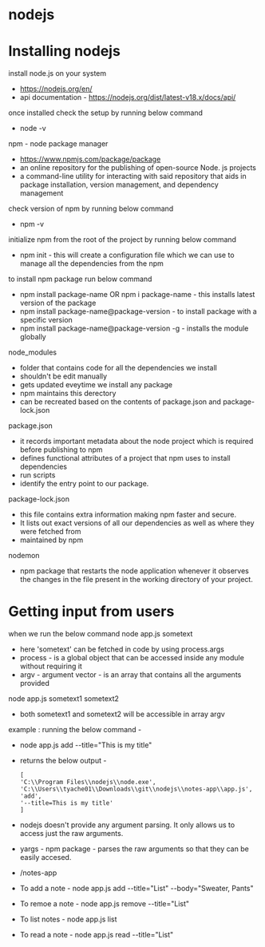 # nodejs

# Installing nodejs

install node.js on your system
- https://nodejs.org/en/
- api documentation - https://nodejs.org/dist/latest-v18.x/docs/api/

once installed check the setup by running below command
 - node -v

npm - node package manager
- https://www.npmjs.com/package/package
- an online repository for the publishing of open-source Node. js projects
- a command-line utility for interacting with said repository that aids in package installation, version management, and dependency management

check version of npm by running below command
 - npm -v

initialize npm from the root of the project by running below command
 - npm init - this will create a configuration file which we can use to manage all the dependencies from the npm

to install npm package run below command
 - npm install package-name OR npm i package-name - this installs latest version of the package
 - npm install package-name@package-version - to install package with a specific version
 - npm install package-name@package-version -g - installs the module globally

node_modules 
- folder that contains code for all the dependencies we install
- shouldn't be edit manually
- gets updated eveytime we install any package
- npm maintains this derectory
- can be recreated based on the contents of package.json and package-lock.json

package.json 
- it records important metadata about the node project which is required before publishing to npm
- defines functional attributes of a project that npm uses to install dependencies
- run scripts
- identify the entry point to our package. 

package-lock.json 
- this file contains extra information making npm faster and secure. 
- It lists out exact versions of all our dependencies as well as where they were fetched from
- maintained by npm

nodemon
- npm package that restarts the node application whenever it observes the changes in the file present in the working directory of your project.

# Getting input from users
  when we run the below command 
  node app.js sometext
  - here 'sometext' can be fetched in code by using process.args
  - process - is a global object that can be accessed inside any module without requiring it
  - argv - argument vector - is an array that contains all the arguments provided

  node app.js sometext1 sometext2
  - both sometext1 and sometext2 will be accessible in array argv

  example : running the below command -
  - node app.js add --title="This is my title"
  - returns the below output -
        
        [
        'C:\\Program Files\\nodejs\\node.exe',
        'C:\\Users\\tyache01\\Downloads\\git\\nodejs\\notes-app\\app.js',
        'add',
        '--title=This is my title'
        ]

  - nodejs doesn't provide any argument parsing. It only allows us to access just the raw arguments.

  - yargs - npm package - parses the raw arguments so that they can be easily accesed.


   * /notes-app

   - To add a note - node app.js add --title="List" --body="Sweater, Pants"

   - To remoe a note - node app.js remove --title="List"

   - To list notes - node app.js list

   - To read a note - node app.js read --title="List"
